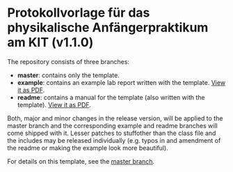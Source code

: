 # Protokollvorlage für das physikalische Anfängerpraktikum am KIT (v1.1.0)

The repository consists of three branches:
* **master**: contains only the template.
* **example**: contains an example lab report written with the template. [View it as PDF](https://github.com/fsphys/praktikum-protokollvorlage-latex/blob/example/main.pdf?raw=true).
* **readme**: contains a manual for the template (also written with the template). [View it as PDF](https://github.com/fsphys/praktikum-protokollvorlage-latex/blob/readme/main.pdf?raw=true).

Both, major and minor changes in the release version, will be applied to the master branch and the corresponding example and readme branches will come shipped with it. Lesser patches to stuffother than the class file and the includes may be released individually (e.g. typos in and amendment of the readme or making the example look more beautiful).

For details on this template, see the [master branch](https://github.com/fsphys/praktikum-protokollvorlage-latex).
